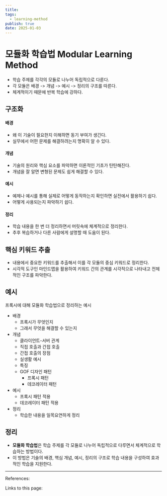 ```yaml
---
title: 
tags:
  - learning-method
publish: true
date: 2025-01-03
---
```

# 모듈화 학습법 Modular Learning Method
- 학습 주제를 각각의 모듈로 나누어 독립적으로 다룬다.
- 각 모듈은 배경 -> 개념 -> 예시 -> 정리의 구조를 따른다.
- 체계적이기 때문에 반복 학습에 강하다.

## 구조화

#### 배경
- 왜 이 기술이 필요한지 이해하면 동기 부여가 생긴다.
- 실무에서 어떤 문제를 해결하려는지 명확히 알 수 있다.

#### 개념
- 기술의 원리와 핵심 요소를 파악하면 이론적인 기초가 탄탄해진다.
- 개념을 잘 알면 변형된 문제도 쉽게 해결할 수 있다.
#### 예시
- 예제나 예시를 통해 실제로 어떻게 동작하는지 확인하면 실전에서 활용하기 쉽다.
- 어떻게 사용되는지 파악하기 쉽다.

#### 정리
- 학습 내용을 한 번 더 정리하면서 머릿속에 체계적으로 정리한다.
- 추후 복습하거나 다른 사람에게 설명할 때 도움이 된다.

## 핵심 키워드 추출
- 내용에서 중요한 키워드를 추출해서 이를 각 모듈의 중심 키워드로  정리한다.
- 시각적 도구인 마인드맵을 활용하여 키워드 간의 관계를 시각적으로 나타내고 전체적인 구조를 파악한다.

## 예시
프록시에 대해 모듈화 학습법으로 정리하는 예시

- 배경
	- 프록시가 무엇인지
	- 그래서 무엇을 해결할 수 있는지
- 개념
	- 클라이언트-서버 관계
	- 직접 호출과 간접 호출
	- 간접 호출의 장점
	- 실생활 예시
	- 특징
	- GOF 디자인 패턴
		- 프록시 패턴
		- 데코레이터 패턴
- 예시
	- 프록시 패턴 적용
	- 데코레이터 패턴 적용
- 정리
	- 학습한 내용을 일목요연하게 정리
## 정리
- **모듈화 학습법**은 학습 주제를 각 모듈로 나누어 독립적으로 다루면서 체계적으로 학습하는 방법이다. 
- 이 방법은 기술의 배경, 핵심 개념, 예시, 정리의 구조로 학습 내용을 구성하여 효과적인 학습을 지원한다.

---
References: 

Links to this page: 